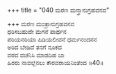 +++
title = "040 ಮರಣ ಮನ್ತ್ರಾನುಗ್ರಹವನವ"

+++
ಮರಣ ಮಂತ್ರಾನುಗ್ರಹವನವ  
ಧರಿಸಬಹುದೇ ಮಗನೆ ಪಾರ್ಥನ  
ಪರಿಯನರಿಯಾ ಹಿಡಿಯಲೀವನೆ ಧರ್ಮನಂದನನ  
ಅರಿದ ಬೇಡಿದೆ ತನಗೆ ನೂಕದ  
ವರವ ವಚನಿಸಿ ಮಾಡದಿಹ ಬಾ  
ಹಿರರು ನಾವಲ್ಲೆನಲು ಕೌರವರಾಯನಿಂತೆಂದ    ॥40॥